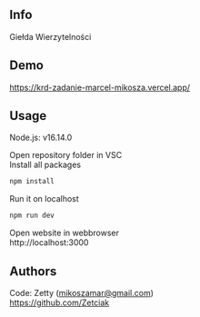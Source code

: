 ## Info
Giełda Wierzytelności

## Demo
https://krd-zadanie-marcel-mikosza.vercel.app/

## Usage
Node.js: v16.14.0

Open repository folder in VSC <br/>
Install all packages
```sh
npm install
```

Run it on localhost
```sh
npm run dev
```

Open website in webbrowser <br/>
http://localhost:3000

## Authors

Code: Zetty (mikoszamar@gmail.com)<br/>
https://github.com/Zetciak
